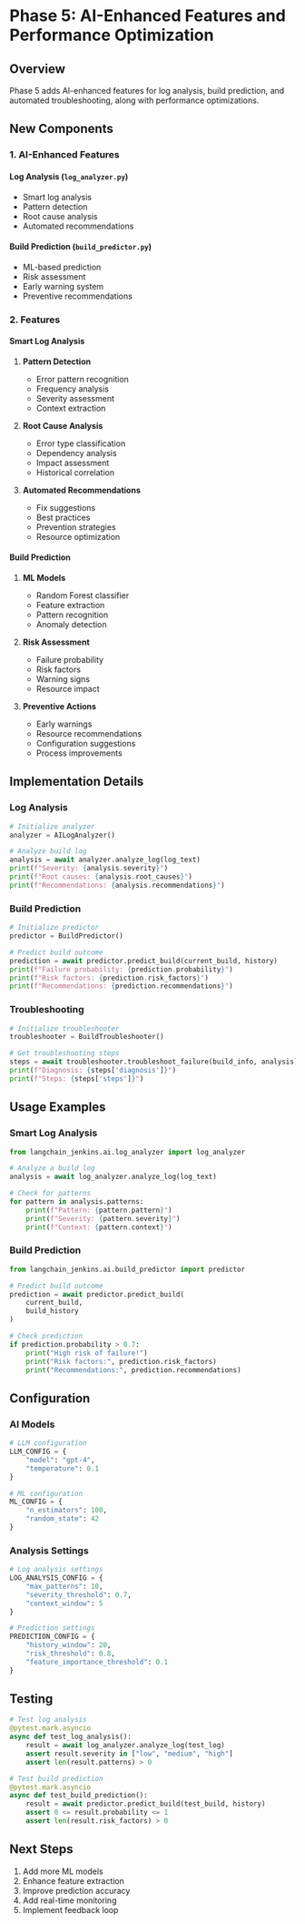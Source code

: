 # Phase 5: AI-Enhanced Features and Performance Optimization

## Overview
Phase 5 adds AI-enhanced features for log analysis, build prediction, and automated troubleshooting, along with performance optimizations.

## New Components

### 1. AI-Enhanced Features
#### Log Analysis (`log_analyzer.py`)
- Smart log analysis
- Pattern detection
- Root cause analysis
- Automated recommendations

#### Build Prediction (`build_predictor.py`)
- ML-based prediction
- Risk assessment
- Early warning system
- Preventive recommendations

### 2. Features

#### Smart Log Analysis
1. **Pattern Detection**
   - Error pattern recognition
   - Frequency analysis
   - Severity assessment
   - Context extraction

2. **Root Cause Analysis**
   - Error type classification
   - Dependency analysis
   - Impact assessment
   - Historical correlation

3. **Automated Recommendations**
   - Fix suggestions
   - Best practices
   - Prevention strategies
   - Resource optimization

#### Build Prediction
1. **ML Models**
   - Random Forest classifier
   - Feature extraction
   - Pattern recognition
   - Anomaly detection

2. **Risk Assessment**
   - Failure probability
   - Risk factors
   - Warning signs
   - Resource impact

3. **Preventive Actions**
   - Early warnings
   - Resource recommendations
   - Configuration suggestions
   - Process improvements

## Implementation Details

### Log Analysis
```python
# Initialize analyzer
analyzer = AILogAnalyzer()

# Analyze build log
analysis = await analyzer.analyze_log(log_text)
print(f"Severity: {analysis.severity}")
print(f"Root causes: {analysis.root_causes}")
print(f"Recommendations: {analysis.recommendations}")
```

### Build Prediction
```python
# Initialize predictor
predictor = BuildPredictor()

# Predict build outcome
prediction = await predictor.predict_build(current_build, history)
print(f"Failure probability: {prediction.probability}")
print(f"Risk factors: {prediction.risk_factors}")
print(f"Recommendations: {prediction.recommendations}")
```

### Troubleshooting
```python
# Initialize troubleshooter
troubleshooter = BuildTroubleshooter()

# Get troubleshooting steps
steps = await troubleshooter.troubleshoot_failure(build_info, analysis)
print(f"Diagnosis: {steps['diagnosis']}")
print(f"Steps: {steps['steps']}")
```

## Usage Examples

### Smart Log Analysis
```python
from langchain_jenkins.ai.log_analyzer import log_analyzer

# Analyze a build log
analysis = await log_analyzer.analyze_log(log_text)

# Check for patterns
for pattern in analysis.patterns:
    print(f"Pattern: {pattern.pattern}")
    print(f"Severity: {pattern.severity}")
    print(f"Context: {pattern.context}")
```

### Build Prediction
```python
from langchain_jenkins.ai.build_predictor import predictor

# Predict build outcome
prediction = await predictor.predict_build(
    current_build,
    build_history
)

# Check prediction
if prediction.probability > 0.7:
    print("High risk of failure!")
    print("Risk factors:", prediction.risk_factors)
    print("Recommendations:", prediction.recommendations)
```

## Configuration

### AI Models
```python
# LLM configuration
LLM_CONFIG = {
    "model": "gpt-4",
    "temperature": 0.1
}

# ML configuration
ML_CONFIG = {
    "n_estimators": 100,
    "random_state": 42
}
```

### Analysis Settings
```python
# Log analysis settings
LOG_ANALYSIS_CONFIG = {
    "max_patterns": 10,
    "severity_threshold": 0.7,
    "context_window": 5
}

# Prediction settings
PREDICTION_CONFIG = {
    "history_window": 20,
    "risk_threshold": 0.8,
    "feature_importance_threshold": 0.1
}
```

## Testing
```python
# Test log analysis
@pytest.mark.asyncio
async def test_log_analysis():
    result = await log_analyzer.analyze_log(test_log)
    assert result.severity in ["low", "medium", "high"]
    assert len(result.patterns) > 0

# Test build prediction
@pytest.mark.asyncio
async def test_build_prediction():
    result = await predictor.predict_build(test_build, history)
    assert 0 <= result.probability <= 1
    assert len(result.risk_factors) > 0
```

## Next Steps
1. Add more ML models
2. Enhance feature extraction
3. Improve prediction accuracy
4. Add real-time monitoring
5. Implement feedback loop